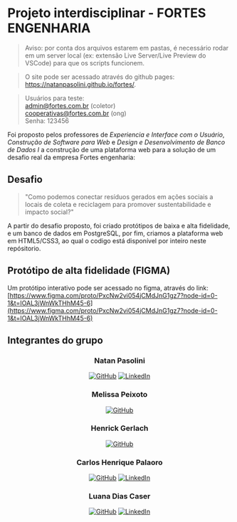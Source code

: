 # Projeto interdisciplinar - FORTES ENGENHARIA

> Aviso: por conta dos arquivos estarem em pastas, é necessário rodar em um server local (ex: extensão Live Server/Live Preview do VSCode) para que os scripts funcionem.

> O site pode ser acessado através do github pages: https://natanpasolini.github.io/fortes/. 

> Usuários para teste:<br>admin@fortes.com.br (coletor)<br>cooperativas@fortes.com.br (ong)<br>Senha: 123456

Foi proposto pelos professores de *Experiencia e Interface com o Usuário*, *Construção de Software para Web* e *Design e Desenvolvimento de Banco de Dados I* a construção de uma plataforma web para a solução de um desafio real da empresa Fortes engenharia:

## Desafio
>"Como podemos conectar resíduos gerados em ações sociais a locais de coleta e reciclagem para promover sustentabilidade e impacto social?"

A partir do desafio proposto, foi criado protótipos de baixa e alta fidelidade, e um banco de dados em PostgreSQL, por fim, criamos a plataforma web em HTML5/CSS3, ao qual o codigo está disponível por inteiro neste repósitorio.

## Protótipo de alta fidelidade (FIGMA)
Um protótipo interativo pode ser acessado no figma, através do link:
[https://www.figma.com/proto/PxcNw2vi054jCMdJnG1gz7?node-id=0-1&t=IOAL3jWnWkTHhM45-6](https://www.figma.com/proto/PxcNw2vi054jCMdJnG1gz7?node-id=0-1&t=IOAL3jWnWkTHhM45-6)

## Integrantes do grupo

<div align="center">
    <h3>Natan Pasolini</h3>
    <a href="https://github.com/natanpasolini">
        <img alt="GitHub" title="Meu GitHub" src="https://custom-icon-badges.demolab.com/badge/GitHub-black?style=for-the-badge&logo=github&logoColor=white"/></a>
    <a href="https://www.linkedin.com/in/natan-pasolini">
        <img alt="LinkedIn" title="Meu LinkedIn" src="https://custom-icon-badges.demolab.com/badge/LinkedIn-1155ba?style=for-the-badge&logo=in&logoColor=white"/></a>
</div>
<div align="center">
    <h3>Melissa Peixoto</h3>
    <a href="https://github.com/Melpeixoto">
        <img alt="GitHub" title="Meu GitHub" src="https://custom-icon-badges.demolab.com/badge/GitHub-black?style=for-the-badge&logo=github&logoColor=white"/></a>
</div>
<div align="center">
    <h3>Henrick Gerlach</h3>
    <a href="https://github.com/Rick1227333">
        <img alt="GitHub" title="Meu GitHub" src="https://custom-icon-badges.demolab.com/badge/GitHub-black?style=for-the-badge&logo=github&logoColor=white"/></a>
</div>
<div align="center">
    <h3>Carlos Henrique Palaoro</h3>
    <a href="https://github.com/CarlosPalaoro">
        <img alt="GitHub" title="Meu GitHub" src="https://custom-icon-badges.demolab.com/badge/GitHub-black?style=for-the-badge&logo=github&logoColor=white"/></a>
    <a href="https://www.linkedin.com/in/carlos-henrique-palaoro-7a853b222/">
        <img alt="LinkedIn" title="Meu LinkedIn" src="https://custom-icon-badges.demolab.com/badge/LinkedIn-1155ba?style=for-the-badge&logo=in&logoColor=white"/></a>
</div>
<div align="center">
    <h3>Luana Dias Caser</h3>
    <a href="https://github.com/luudias">
        <img alt="GitHub" title="Meu GitHub" src="https://custom-icon-badges.demolab.com/badge/GitHub-black?style=for-the-badge&logo=github&logoColor=white"/></a>
    <a href="https://www.linkedin.com/in/luanadiascaser/">
        <img alt="LinkedIn" title="Meu LinkedIn" src="https://custom-icon-badges.demolab.com/badge/LinkedIn-1155ba?style=for-the-badge&logo=in&logoColor=white"/></a>
</div>
